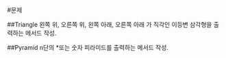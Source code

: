 #문제

##Triangle
왼쪽 위, 오른쪽 위, 왼쪽 아래, 오른쪽 아래 가 직각인 이등변 삼각형을 출력하는 메서드 작성.

##Pyramid
n단의 *또는 숫자 피라미드를 출력하는 메서드 작성.